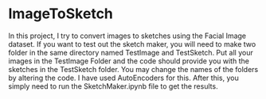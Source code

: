# ImageToSketch
In this project, I try to convert images to sketches using the Facial Image dataset.
If you want to test out the sketch maker, you will need to make two folder in the same directory named TestImage and TestSketch. Put all your images in the TestImage Folder and the code should provide you with the sketches in the TestSketch folder. You may change the names of the folders by altering the code. 
I have used AutoEncoders for this.
After this, you simply need to run the SketchMaker.ipynb file to get the results.
